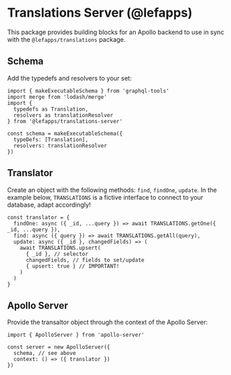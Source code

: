 # Translations Server (@lefapps)

This package provides building blocks for an Apollo backend to use in sync with the `@lefapps/translations` package.

## Schema

Add the typedefs and resolvers to your set:

```JS
import { makeExecutableSchema } from 'graphql-tools'
import merge from 'lodash/merge'
import {
  typedefs as Translation,
  resolvers as translationResolver
} from '@lefapps/translations-server'

const schema = makeExecutableSchema({
  typeDefs: [Translation],
  resolvers: translationResolver
})
```

## Translator

Create an object with the following methods: `find`, `findOne`, `update`. In the example below, `TRANSLATIONS` is a fictive interface to connect to your database, adapt accordingly!

```JS
const translator = {
  findOne: async ({ _id, ...query }) => await TRANSLATIONS.getOne({ _id, ...query }),
  find: async ({ query }) => await TRANSLATIONS.getAll(query),
  update: async ({ _id }, changedFields) => (
    await TRANSLATIONS.upsert(
      { _id }, // selector
      changedFields, // fields to set/update
      { upsert: true } // IMPORTANT!
    )
  )
}
```

## Apollo Server

Provide the transaltor object through the context of the Apollo Server:

```JS
import { ApolloServer } from 'apollo-server'

const server = new ApolloServer({
  schema, // see above
  context: () => ({ translator })
})
```
